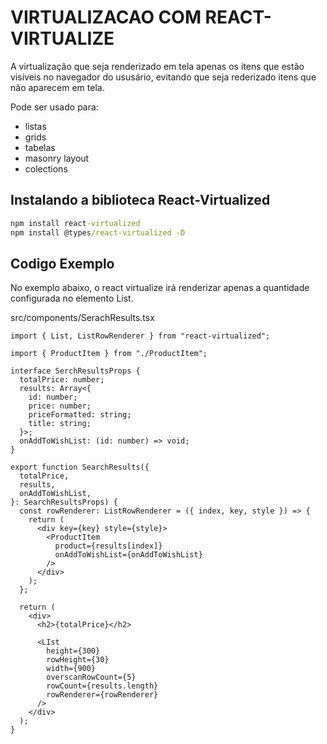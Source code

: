 # VIRTUALIZACAO COM REACT-VIRTUALIZE

A virtualização que seja renderizado em tela apenas os itens que estão visíveis no navegador do ususário,
evitando que seja rederizado itens que não aparecem em tela.

Pode ser usado para:

- listas
- grids
- tabelas
- masonry layout
- colections

## Instalando a biblioteca React-Virtualized

```cmd
npm install react-virtualized
npm install @types/react-virtualized -D
```

## Codigo Exemplo

No exemplo abaixo, o react virtualize irá renderizar apenas a quantidade configurada no elemento List.

src/components/SerachResults.tsx

```tsx
import { List, ListRowRenderer } from "react-virtualized";

import { ProductItem } from "./ProductItem";

interface SerchResultsProps {
  totalPrice: number;
  results: Array<{
    id: number;
    price: number;
    priceFormatted: string;
    title: string;
  }>;
  onAddToWishList: (id: number) => void;
}

export function SearchResults({
  totalPrice,
  results,
  onAddToWishList,
}: SearchResultsProps) {
  const rowRenderer: ListRowRenderer = ({ index, key, style }) => {
    return (
      <div key={key} style={style}>
        <ProductItem
          product={results[index]}
          onAddToWishList={onAddToWishList}
        />
      </div>
    );
  };

  return (
    <div>
      <h2>{totalPrice}</h2>

      <LIst
        height={300}
        rowHeight={30}
        width={900}
        overscanRowCount={5}
        rowCount={results.length}
        rowRenderer={rowRenderer}
      />
    </div>
  );
}
```

